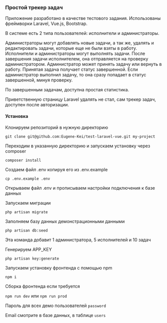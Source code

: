 ### Простой трекер задач 

Приложение разработано в качестве тестового задания.
Использованы фреймворки Laravel, Vue.js, Bootstrap.

В системе есть 2 типа пользователей: исполнители и администраторы.

Администраторы могут добавлять новые задачи, а так же, удалять и редактировать задачи, которые еще не были взяты в работу.
Исполнители и администраторы могут выполнять задачи. 
После завершения задачи исполнителем, она отправляется на проверку администратором. 
Администратор может принять задачу или вернуть в работу. 
Принятая задача получает статус завершенной. 
Если администратор выполнил задачу, то она сразу попадает в статус завершенной, минуя проверку.

По завершенным задачам, доступна простая статистика.

Приветственную страницу Laravel удалять не стал, сам трекер задач, доступен после авторизации.

#### Установка
Клонируем репозиторий в нужную директорию

```git clone git@github.com:Eugene-Kei/test-laravel-vue.git my-project```

Переходим в указанную директорию и запускаем установку через composer

```composer install```

Создаем файл .env копируя его из .env.example

```cp .env.example .env```

Открываем файл .env и прописываем настройки подключения к базе данных

Запускаем миграции

```php artisan migrate```

Заполняем базу данных демонстрационными данными

```php artisan db:seed```

Эта команда добавит 1 администратора, 5 исполнителей и 10 задач

Генерируем APP_KEY

```php artisan key:generate```

Запускаем установку фронтенда с помощью npm

```npm i``` 

Сборка фронтенда если требуется

```npm run dev``` 
или
```npm run prod``` 

Пароль для всех демо пользователей `password`

Email смотрите в базе данных, в таблице `users`
